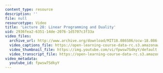 ```yaml
---
content_type: resource
description: ''
file: null
resourcetype: Video
title: 'Lecture 28: Linear Programming and Duality'
uid: 2936fea2-6351-14de-2076-1d5707c3f33a
video_files:
  archive_url: http://www.archive.org/download/MIT18.086S06/ocw-18.086-26apr2006-220k.mp4
  video_captions_file: https://open-learning-course-data-rc.s3.amazonaws.com/18-086-mathematical-methods-for-engineers-ii-spring-2006/2351266da10b5f8fb7a03557584960d3_fpwsw7SdkyY.vtt
  video_thumbnail_file: https://img.youtube.com/vi/fpwsw7SdkyY/default.jpg
  video_transcript_file: https://open-learning-course-data-rc.s3.amazonaws.com/18-086-mathematical-methods-for-engineers-ii-spring-2006/44e7cb2c7570310fbb9be68cf74c0298_fpwsw7SdkyY.pdf
video_metadata:
  youtube_id: fpwsw7SdkyY
---
```

